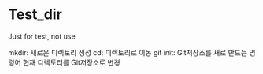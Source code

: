 # Test_dir
Just for test, not use

mkdir: 새로운 디렉토리 생성
cd: 디렉토리로 이동
git init: Git저장소를 새로 만드는 명령어 현재 디렉토리를 Git저장소로 변경

